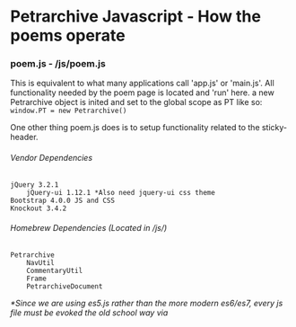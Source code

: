 # Petrarchive Javascript - How the poems operate

### poem.js - /js/poem.js
This is equivalent to what many applications call 'app.js' or 'main.js'. All functionality needed by  the poem page is located and 'run' here. a new Petrarchive object is inited and set to the global scope as PT like so: `window.PT = new Petrarchive()`

One other thing poem.js does is to setup functionality related to the sticky-header.
###### Vendor Dependencies
    jQuery 3.2.1
        jQuery-ui 1.12.1 *Also need jquery-ui css theme
    Bootstrap 4.0.0 JS and CSS
    Knockout 3.4.2
###### Homebrew Dependencies (Located in /js/)
    Petrarchive
        NavUtil
        CommentaryUtil
        Frame
        PetrarchiveDocument
_*Since we are using es5.js rather than the more modern es6/es7, every js file must be evoked the old school way via <script> tags in the html... thus there is not point in repeating the dependencies throughout this documentation, since the entire poem experience requires each js file_

### Petrarchive `object` - /js/petrarchive.js
poem.js runs the functionality for the poem pages, but it does so by using a Petrarchive object. Similar to how all of jQuery's functionality gets encapsulated within a variable name of $ or jQuery, the functionality that poem.js needs is encapsulated within a Petrarchive object. 

navigational functionality @`Petrarchive.nav` which is a `NavUtil` object
commentary functionality @ `Petrarchive.commentary` which is a `CommentaryUtil` object
facsimle functionality @ `Petrarchive.facs` which is a `Frame` object

Another thing `Petrarchive` performs is the switching of themes. This theme switching functionality relies on the `knockout` library.

### NavUtil `object` - /js/navutil.js
Allows for navigation between chartas. Previous and Next `<a>` tags have their `href` attributes set by `NavUtil`.

### CommentaryUtil `object` - /js/commentaryutil.js
Functionality related to the commentary section located here. This is still subject to a large amount of change once Wayne reveals more .xml documents with multiple commentary sections and even embeded media within the commentary.

### Frame `object` - /js/frame.js
Allows for `<img>` to be framed. Framed `<img>` can be explored via drag and drop, zoomed in and out via mousescroll/zoom buttons. Frames can even be resized.

_This is a standalone module that I wrote for another project but fit in perfectly with the required facsimile functionality. I will probably be open sourcing this file in the future, so petrarchive and any other project can simply pull changes/updates from the repo._

